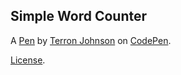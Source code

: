 Simple Word Counter
-------------------


A [Pen](https://codepen.io/Terron23/pen/pbeLKq) by [Terron Johnson](https://codepen.io/Terron23) on [CodePen](https://codepen.io).

[License](https://codepen.io/Terron23/pen/pbeLKq/license).